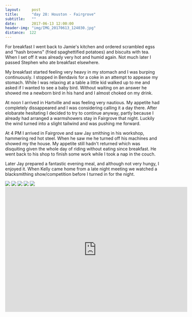 ```yaml
---
layout:     post
title:      "day 28: Houston - Fairgrove"
subtitle:   ""
date:       2017-06-13 12:00:00
header-img: "img/IMG_20170613_124030.jpg"
distance:  122
---
```


For breakfast I went back to Jamie's kitchen and ordered scrambled egss and "hash browns" (fried spaghettified potatoes) and biscuits with tea.
When I set off it was already very hot and humid again.
Not much later I passed Stephen who ate breakfast elsewhere.

My breakfast started feeling very heavy in my stomach and I was burping continuously.
I stopped in Bendavis for a coke in an attempt to appease my stomach.
While I was relaxing at a table a little kid walked up to me and asked if I wanted to see a baby bird.
Without waiting on an answer he showed me a newborn bird in his hand and I almost choked on my drink.

At noon I arrived in Hartville and was feeling very nautious.
My appetite had completely dissappeared and I was considering calling it a day there.
After elobarate hesitating I decided to try to continue anyway, partly because I already had arranged a warmshowers stay in Fairgrove that night.
Luckily the wind turned into a slight tailwind and was pushing me forward.

At 4 PM I arrived in Fairgrove and saw Jay smithing in his workshop, hammering red hot steel.
When he saw me he turned off his machines and showed my the house.
My appetite still hadn't returned which was disquiting given the whole day of riding without eating since breakfast.
He went back to his shop to finish some work while I took a nap in the couch.

Later Jay prepared a fantastic evening meal, and although not very hungy, I enjoyed it.
When Kelly came home from a late night meeting we watched a blacksmithing show/competition before I turned in for the night.


<img src="{{ site.baseurl }}/img/IMG_20170613_064719.jpg">
<span class="caption text-muted"></span>

<img src="{{ site.baseurl }}/img/IMG_20170613_082825.jpg">
<span class="caption text-muted"></span>

<img src="{{ site.baseurl }}/img/IMG_20170613_101256.jpg">
<span class="caption text-muted"></span>

<img src="{{ site.baseurl }}/img/IMG_20170613_124030.jpg">
<span class="caption text-muted"></span>

<img src="{{ site.baseurl }}/img/IMG_20170614_091803.jpg">
<span class="caption text-muted"></span>

<iframe height='405' width='590' frameborder='0' allowtransparency='true' scrolling='no' src='https://www.strava.com/activities/1035335482/embed/8ba3bf17fcb33571f33cb4a3cf0bd7155947b352'></iframe>
